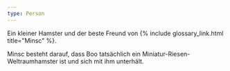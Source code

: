 ```yaml
---
type: Person
---
```


Ein kleiner Hamster und der beste Freund von {% include glossary_link.html title="Minsc" %}.

Minsc besteht darauf, dass Boo tatsächlich ein Miniatur-Riesen-Weltraumhamster
ist und sich mit ihm unterhält.
